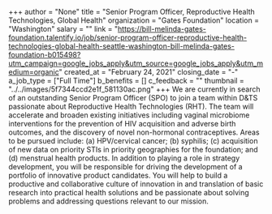 +++
author = "None"
title = "Senior Program Officer, Reproductive Health Technologies, Global Health"
organization = "Gates Foundation"
location = "Washington"
salary = ""
link = "https://bill-melinda-gates-foundation.talentify.io/job/senior-program-officer-reproductive-health-technologies-global-health-seattle-washington-bill-melinda-gates-foundation-b015498?utm_campaign=google_jobs_apply&utm_source=google_jobs_apply&utm_medium=organic"
created_at = "February 24, 2021"
closing_date = "-"
a_job_type = ["Full Time"]
b_benefits = []
c_feedback = ""
thumbnail = "../../images/5f7344ccd2e1f_581130ac.png"
+++
We are currently in search of an outstanding Senior Program Officer (SPO) to join a team within D&TS passionate about Reproductive Health Technologies (RHT). The team will accelerate and broaden existing initiatives including vaginal microbiome interventions for the prevention of HIV acquisition and adverse birth outcomes, and the discovery of novel non-hormonal contraceptives. Areas to be pursued include: (a) HPV/cervical cancer; (b) syphilis; (c) acquisition of new data on priority STIs in priority geographies for the foundation; and (d) menstrual health products. In addition to playing a role in strategy development, you will be responsible for driving the development of a portfolio of innovative product candidates. You will help to build a productive and collaborative culture of innovation in and translation of basic research into practical health solutions and be passionate about solving problems and addressing questions relevant to our mission.